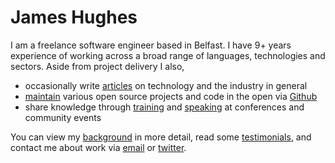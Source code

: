 # James Hughes

<div class='elevator-pitch'>I am a freelance software engineer based in Belfast. I have 9+ years experience of working across a broad range of languages, technologies and sectors.  Aside from project delivery I also, </div>

- occasionally write [articles](/articles) on technology and the industry in general
- [maintain](/projects) various open source projects and code in the open via [Github](https://github.com/kouphax)
- share knowledge through [training](/screencasts) and [speaking](/talks) at conferences and community events

You can view my [background](/background) in more detail, read some [testimonials](/testimonials), and contact me about work via [email](mailto:james@yobriefca.se) or [twitter](http://twitter.com/kouphax).
